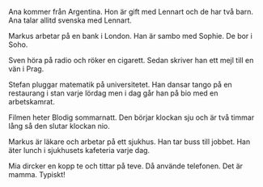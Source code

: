Ana kommer från Argentina. Hon är gift med Lennart och de har två barn. Ana talar
allitd svenska med Lennart.

Markus arbetar på en bank i London. Han är sambo med Sophie. De bor i Soho.

Sven höra på radio och röker en cigarett. Sedan skriver han ett mejl till en vän
i Prag.

Stefan pluggar matematik på universitetet. Han dansar tango på en restaurang i
stan varje lördag men i dag går han på bio med en arbetskamrat.

Filmen heter Blodig sommarnatt. Den börjar klockan sju och är två timmar lång så
den slutar klockan nio.

Markus är läkare och arbetar på ett sjukhus. Han tar buss till jobbet. Han äter
lunch i sjukhusets kafeteria varje dag.

Mia dircker en kopp te och tittar på teve. Då använde telefonen. Det är mamma.
Typiskt!
